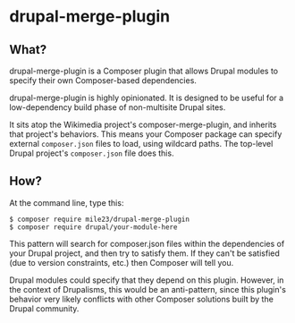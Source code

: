 drupal-merge-plugin
===

What?
--

drupal-merge-plugin is a Composer plugin that allows Drupal modules to specify their own Composer-based dependencies.

drupal-merge-plugin is highly opinionated. It is designed to be useful for a low-dependency build phase of non-multisite Drupal sites.

It sits atop the Wikimedia project's composer-merge-plugin, and inherits that project's behaviors. This means your Composer package can specify external `composer.json` files to load, using wildcard paths. The top-level Drupal project's `composer.json` file does this.

How?
--

At the command line, type this:

	$ composer require mile23/drupal-merge-plugin
	$ composer require drupal/your-module-here

This pattern will search for composer.json files within the dependencies of your Drupal project, and then try to satisfy them. If they can't be satisfied (due to version constraints, etc.) then Composer will tell you.

Drupal modules could specify that they depend on this plugin. However, in the context of Drupalisms, this would be an anti-pattern, since this plugin's behavior very likely conflicts with other Composer solutions built by the Drupal community.


